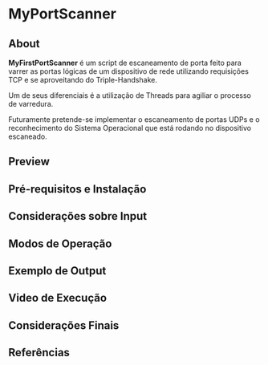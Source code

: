 # MyPortScanner

## About
**MyFirstPortScanner** é um script de escaneamento de porta feito para varrer as portas lógicas de um dispositivo de rede utilizando requisições TCP e se aproveitando do Triple-Handshake. 

Um de seus diferenciais é a utilização de Threads para agiliar o processo de varredura.

Futuramente pretende-se implementar o escaneamento de portas UDPs e o reconhecimento do Sistema Operacional que está rodando no dispositivo escaneado.

## Preview

## Pré-requisitos e Instalação

## Considerações sobre Input

## Modos de Operação

## Exemplo de Output

## Video de Execução

## Considerações Finais

## Referências
